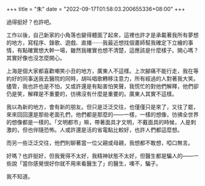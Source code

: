 +++
title = "朱"
date = "2022-09-17T01:58:03.200655336+08:00"
+++

過得挺好？也許吧。

工作以後，自己新家的小角落也變得體面了起來，這裡也許才是承載著我所有夢想的地方，寫程序、錄歌、遊戲、直播⋯⋯我最近想找個畫師幫我確定下立繪的事情，有點確實想大幹一場，雖然我確實也想不清楚，這應該是什麼樣子。開心嗎？其實好像也沒怎麼開心。

上海是個大家都喜歡嘲笑小丑的地方，廣東人不這樣。上次腳痛不能行走，我在等約好的同事送我去醫院的同時，胡叫唱歌轉移注意力，所有經過的人對著我大笑。儘管，我也許也是不怕，又或許還是有點害怕笑聲，我慌忙的對他們解釋，他們卻仍是笑，解釋是不重要的，彷彿沒有什麼是重要的。廣東人其實不這樣。

我以為新的地方，會有新的朋友。但只是泛泛交往，也僅僅只是來了，又往了罷，來來回回還是那些老面孔們，他們都是那麼的——一樣，一樣的想像，彷彿全世界的想像都是一樣的。「文明都市」嘛，帶著面具才文明，不戴面具的時候，人是刺激的，但也伴隨恐怖。人或許還是活的省電點比較好，也許人們都這麼想。

而另一些泛泛交往，他們則聊著當一位父親或母親，我想都不敢想，啞口無言。

好嗎？也許挺好，但我覺得不太好，我精神狀態不太好，但醫生都是騙人的——一些說「當你感覺很好你就不用來看醫生了」的醫生，噢不，騙子。

我不知道。